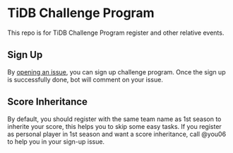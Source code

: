 # TiDB Challenge Program

This repo is for TiDB Challenge Program register and other relative events.

## Sign Up

By [opening an issue](https://github.com/tidb-challenge-program/register/issues/new?template=challenge-program-register.md&title=Challenge+Program+Register), you can sign up challenge program. Once the sign up is successfully done, bot will comment on your issue.

## Score Inheritance

By default, you should register with the same team name as 1st season to inherite your score, this helps you to skip some easy tasks. If you register as personal player in 1st season and want a score inheritance, call @you06 to help you in your sign-up issue.
